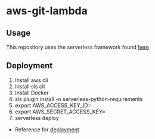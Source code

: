 # aws-git-lambda

## Usage

This repository uses the serverless framework found [here](https://serverless.com/)

## Deployment

1. Install aws cli
1. Install sls cli
1. Install Docker
1. sls plugin install -n serverless-python-requirements
1. export AWS_ACCESS_KEY_ID=<your-key-here>
1. export AWS_SECRET_ACCESS_KEY=<your-secret-key-here>
1. serverless deploy


* Reference for [deployment](https://serverless.com/framework/docs/providers/aws/guide/deploying/)

